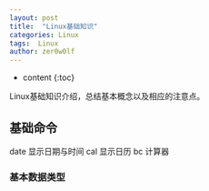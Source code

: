 ```yaml
---
layout: post
title:  "Linux基础知识"
categories: Linux
tags:  Linux
author: zer0w0lf
---
```


* content
{:toc}

Linux基础知识介绍，总结基本概念以及相应的注意点。


## 基础命令

date 显示日期与时间
cal 显示日历
bc 计算器


### 基本数据类型


